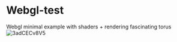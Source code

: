# Webgl-test
Webgl minimal example with shaders + rendering fascinating torus
![3adCECv8V5](https://user-images.githubusercontent.com/74429165/199314453-f6490a4b-5259-45a9-9c01-1cd5b761aa89.gif)
